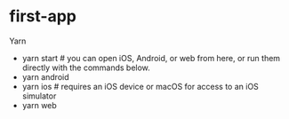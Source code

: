 # first-app
Yarn
- yarn start # you can open iOS, Android, or web from here, or run them directly with the commands below.
- yarn android
- yarn ios # requires an iOS device or macOS for access to an iOS simulator
- yarn web
